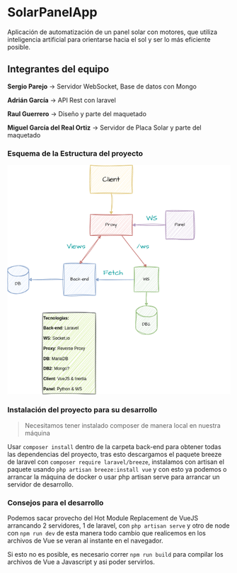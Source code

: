 # SolarPanelApp

Aplicación de automatización de un panel solar con motores, que utiliza inteligencia artificial para orientarse hacia el sol y ser lo más eficiente posible.

## Integrantes del equipo

**Sergio Parejo** -> Servidor WebSocket, Base de datos con Mongo

**Adrián García** -> API Rest con laravel

**Raul Guerrero** -> Diseño y parte del maquetado

**Miguel García del Real Ortiz** -> Servidor de Placa Solar y parte del maquetado



### Esquema de la Estructura del proyecto

![Imagen con la estructura del proyecto](Estructura.png)

### Instalación del proyecto para su desarrollo

> Necesitamos tener instalado composer de manera local en nuestra máquina

Usar `composer install` dentro de la carpeta back-end para obtener todas las dependencias del proyecto, tras esto descargamos el paquete breeze de laravel con `composer require laravel/breeze`, instalamos con artisan el paquete usando `php artisan breeze:install vue` y con esto ya podemos o arrancar la máquina de docker o usar php artisan serve para arrancar un servidor de desarrollo.


### Consejos para el desarrollo 

Podemos sacar provecho del Hot Module Replacement de VueJS arrancando 2 servidores, 1 de laravel, con `php artisan serve` y otro de node con `npm run dev` de esta manera todo cambio que realicemos en los archivos de Vue se veran al instante en el navegador.

Si esto no es posible, es necesario correr `npm run build` para compilar los archivos de Vue a Javascript y asi poder servirlos.